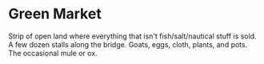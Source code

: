 # Green Market

Strip of open land where everything that isn't fish/salt/nautical stuff is sold. A few dozen stalls along the bridge. Goats, eggs, cloth, plants, and pots. The occasional mule or ox.